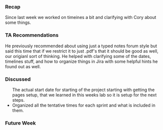 ### Recap
<p>
  Since last week we worked on timeines a bit and clarifying with Cory about some things.
</p>

### TA Recommendations
<p>
  He previously recommended about using just a typed notes forum style but said this time that if we restrict it to just .pdf's that it should be good as well, our origianl sort of thinking. He helped with clarifying some of the dates, timelines stuff, and how to organize things in Jira with some helpful hints he found out as well.
</p>

### Discussed
<p>
  <ul>
    <ii>The actual start date for starting of the project starting with getting the pages setup, that we learned in this weeks lab so it is setup for the next steps.</li>
    <li>Organized all the tentative times for each sprint and what is included in them. </li>
    </ul>
</p>

### Future Week
<p>
  
</p>
